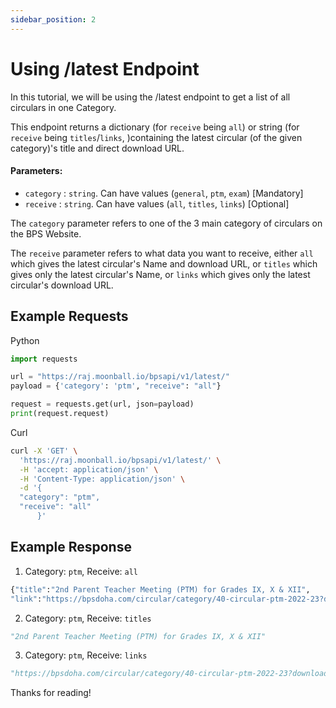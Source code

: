 ```yaml
---
sidebar_position: 2
---
```


# Using /latest Endpoint

In this tutorial, we will be using the /latest endpoint to get a list of 
all circulars in one Category.

This endpoint returns a dictionary (for `receive` being `all`) or string (for `receive` being `titles`/`links`, )containing the latest circular (of the given category)'s title and direct download URL.


#### Parameters:
* `category` : `string`. Can have values (`general`, `ptm`, `exam`) [Mandatory]
* `receive` : `string`. Can have values (`all`, `titles`, `links`) [Optional]

The `category` parameter refers to one of the 3 main category of circulars on the 
BPS Website.

The `receive` parameter refers to what data you want to receive, either `all` which gives
the latest circular's Name and download URL, or `titles` which gives only the latest circular's Name, or `links` which gives only the latest circular's download URL.

## Example Requests

Python


```python
import requests

url = "https://raj.moonball.io/bpsapi/v1/latest/"
payload = {'category': 'ptm', "receive": "all"}

request = requests.get(url, json=payload)
print(request.request)
```

Curl

```bash
curl -X 'GET' \
  'https://raj.moonball.io/bpsapi/v1/latest/' \
  -H 'accept: application/json' \
  -H 'Content-Type: application/json' \
  -d '{
  "category": "ptm",
  "receive": "all"
      }'
```

## Example Response

1. Category: `ptm`, Receive: `all`

```python
{"title":"2nd Parent Teacher Meeting (PTM) for Grades IX, X & XII",
"link":"https://bpsdoha.com/circular/category/40-circular-ptm-2022-23?download=1095:2nd-parent-teacher-meeting-ptm-for-grades-ix-x-xii"}
```

2. Category: `ptm`, Receive: `titles`

```python
"2nd Parent Teacher Meeting (PTM) for Grades IX, X & XII"
```

3. Category: `ptm`, Receive: `links`

```python
"https://bpsdoha.com/circular/category/40-circular-ptm-2022-23?download=1095:2nd-parent-teacher-meeting-ptm-for-grades-ix-x-xii"
```

Thanks for reading!